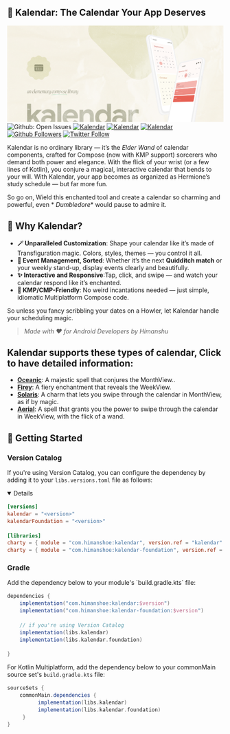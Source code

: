 ## 📅 Kalendar: The Calendar Your App Deserves

![Kalendar](img/banner.png)
![Github: Open Issues](https://img.shields.io/github/issues-raw/hi-manshu/kalendar?color=7E8EFB&label=Kalendar%3A%20Open%20Issues)
[![Kalendar](https://img.shields.io/badge/Kotlin%20Weekly-%23286-orange)](https://mailchi.mp/kotlinweekly/kotlin-weekly-286)
[![Kalendar](https://img.shields.io/badge/Android%20Weekly-%23533-Pink)](https://androidweekly.net/issues/issue-533)
[![Kalendar](https://img.shields.io/badge/Canopas%20Engineering-%2372-blue)](https://blog.canopas.com/android-stack-weekly-issue-72-20658bea40a2)
[![Github Followers](https://img.shields.io/github/followers/hi-manshu?label=Follow&style=social)](https://github.com/hi-manshu)
[![Twitter Follow](https://img.shields.io/twitter/follow/hi_man_shoe?label=Follow&style=social)](https://twitter.com/hi_man_shoe)

Kalendar is no ordinary library — it’s the _Elder Wand_ of calendar components, crafted for
Compose (now with KMP support) sorcerers who demand both power and elegance.
With the flick of your wrist (or a few lines of Kotlin), you conjure a magical, interactive calendar
that bends to your will. With Kalendar, your app becomes as organized as Hermione’s study schedule —
but far more fun.

So go on, Wield this enchanted tool and create a calendar so charming and powerful, even *
*_Dumbledore_** would pause to admire it.

## 🎉 Why Kalendar?

- **🪄 Unparalleled Customization**: Shape your calendar like it’s made of Transfiguration magic.
  Colors, styles, themes — you control it all.
- **📜 Event Management, Sorted**: Whether it’s the next **Quidditch match** or your weekly stand-up,
  display events clearly and beautifully.
- **✨ Interactive and Responsive**:Tap, click, and swipe — and watch your calendar respond like it’s
  enchanted.
- **🚀 KMP/CMP-Friendly**: No weird incantations needed — just simple, idiomatic Multiplatform
  Compose code.

So unless you fancy scribbling your dates on a Howler, let Kalendar handle your scheduling magic.

> _Made with ❤️ for Android Developers by Himanshu_

## Kalendar supports these types of calendar, Click to have detailed information:

- **[Oceanic](doc/Oceanic.md)**: A majestic spell that conjures the MonthView..
- **[Firey](doc/Firey.md)**: A fiery enchantment that reveals the WeekView.
- **[Solaris](doc/Solaris.md)**: A charm that lets you swipe through the calendar in MonthView, as if by magic.
- **[Aerial](doc/Aerial.md)**: A spell that grants you the power to swipe through the calendar in WeekView, with the
  flick of a wand.

## 🎉 Getting Started

### Version Catalog

If you're using Version Catalog, you can configure the dependency by adding it to your
`libs.versions.toml` file as follows:
<details open>

```toml
[versions]
kalendar = "<version>"
kalendarFoundation = "<version>"

[libraries]
charty = { module = "com.himanshoe:kalendar", version.ref = "kalendar" }
charty = { module = "com.himanshoe:kalendar-foundation", version.ref = "kalendarFoundation" }
```

</details>

### Gradle

<detais>
Add the dependency below to your module's `build.gradle.kts` file:

```gradle
dependencies {
    implementation("com.himanshoe:kalendar:$version")
    implementation("com.himanshoe:kalendar-foundation:$version")
    
    // if you're using Version Catalog
    implementation(libs.kalendar)
    implementation(libs.kalendar.foundation)

}
```

For Kotlin Multiplatform, add the dependency below to your commonMain source set's
`build.gradle.kts` file:

```gradle
sourceSets {
    commonMain.dependencies {
          implementation(libs.kalendar)
          implementation(libs.kalendar.foundation)
     }
}
```

</details>



